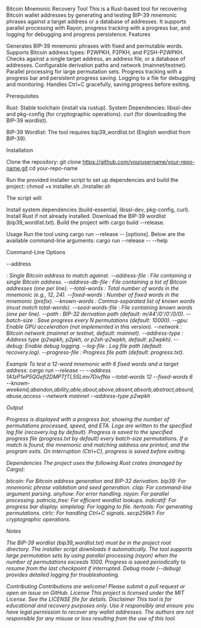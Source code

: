 Bitcoin Mnemonic Recovery Tool
This is a Rust-based tool for recovering Bitcoin wallet addresses by generating and testing BIP-39 mnemonic phrases against a target address or a database of addresses. It supports parallel processing with Rayon, progress tracking with a progress bar, and logging for debugging and progress persistence.
Features

Generates BIP-39 mnemonic phrases with fixed and permutable words.
Supports Bitcoin address types: P2WPKH, P2PKH, and P2SH-P2WPKH.
Checks against a single target address, an address file, or a database of addresses.
Configurable derivation paths and network (mainnet/testnet).
Parallel processing for large permutation sets.
Progress tracking with a progress bar and persistent progress saving.
Logging to a file for debugging and monitoring.
Handles Ctrl+C gracefully, saving progress before exiting.

Prerequisites

Rust: Stable toolchain (install via rustup).
System Dependencies:
libssl-dev and pkg-config (for cryptographic operations).
curl (for downloading the BIP-39 wordlist).


BIP-39 Wordlist: The tool requires bip39_wordlist.txt (English wordlist from BIP-39).

Installation

Clone the repository:
git clone https://github.com/yourusername/your-repo-name.git
cd your-repo-name


Run the provided installer script to set up dependencies and build the project:
chmod +x installer.sh
./installer.sh

The script will:

Install system dependencies (build-essential, libssl-dev, pkg-config, curl).
Install Rust if not already installed.
Download the BIP-39 wordlist (bip39_wordlist.txt).
Build the project with cargo build --release.



Usage
Run the tool using cargo run --release -- [options]. Below are the available command-line arguments:
cargo run --release -- --help

Command-Line Options

--address <ADDRESS>: Single Bitcoin address to match against.
--address-file <FILE>: File containing a single Bitcoin address.
--address-db-file <FILE>: File containing a list of Bitcoin addresses (one per line).
--total-words <NUMBER>: Total number of words in the mnemonic (e.g., 12, 24).
--fixed-words <NUMBER>: Number of fixed words in the mnemonic (prefix).
--known-words <WORDS>: Comma-separated list of known words (must match total-words).
--seed-words-file <FILE>: File containing known words (one per line).
--path <PATH>: BIP-32 derivation path (default: m/44'/0'/0'/0/0).
--batch-size <NUMBER>: Save progress every N permutations (default: 10000).
--gpu: Enable GPU acceleration (not implemented in this version).
--network <NETWORK>: Bitcoin network (mainnet or testnet, default: mainnet).
--address-type <TYPE>: Address type (p2wpkh, p2pkh, or p2sh-p2wpkh, default: p2wpkh).
--debug: Enable debug logging.
--log-file <FILE>: Log file path (default: recovery.log).
--progress-file <FILE>: Progress file path (default: progress.txt).

Example
To test a 12-word mnemonic with 6 fixed words and a target address:
cargo run --release -- --address 1A1zP1eP5QGefi2DMPTfTL5SLmv7DivfNa --total-words 12 --fixed-words 6 --known-weekend,abandon,ability,able,about,above,absent,absorb,abstract,absurd,abuse,access --network mainnet --address-type p2wpkh

Output

Progress is displayed with a progress bar, showing the number of permutations processed, speed, and ETA.
Logs are written to the specified log file (recovery.log by default).
Progress is saved to the specified progress file (progress.txt by default) every batch-size permutations.
If a match is found, the mnemonic and matching address are printed, and the program exits.
On interruption (Ctrl+C), progress is saved before exiting.

Dependencies
The project uses the following Rust crates (managed by Cargo):

bitcoin: For Bitcoin address generation and BIP-32 derivation.
bip39: For mnemonic phrase validation and seed generation.
clap: For command-line argument parsing.
anyhow: For error handling.
rayon: For parallel processing.
patricia_tree: For efficient wordlist lookups.
indicatif: For progress bar display.
simplelog: For logging to file.
itertools: For generating permutations.
ctrlc: For handling Ctrl+C signals.
secp256k1: For cryptographic operations.

Notes

The BIP-39 wordlist (bip39_wordlist.txt) must be in the project root directory. The installer script downloads it automatically.
The tool supports large permutation sets by using parallel processing (rayon) when the number of permutations exceeds 1000.
Progress is saved periodically to resume from the last checkpoint if interrupted.
Debug mode (--debug) provides detailed logging for troubleshooting.

Contributing
Contributions are welcome! Please submit a pull request or open an issue on GitHub.
License
This project is licensed under the MIT License. See the LICENSE file for details.
Disclaimer
This tool is for educational and recovery purposes only. Use it responsibly and ensure you have legal permission to recover any wallet addresses. The authors are not responsible for any misuse or loss resulting from the use of this tool.
